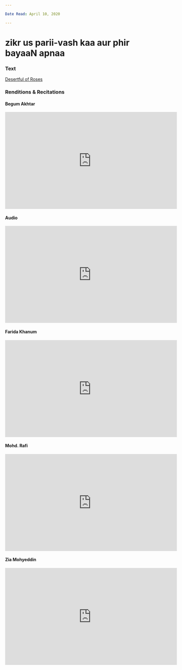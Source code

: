 ```yaml
---

Date Read: April 10, 2020

---
```


# zikr us parii-vash kaa aur phir bayaaN apnaa

### Text
[Desertful of Roses](http://www.columbia.edu/itc/mealac/pritchett/00ghalib/043/index_043.html)

### Renditions & Recitations

#### Begum Akhtar

<iframe width="560" height="315" src="https://www.youtube.com/embed/jFJxU4afjIs&t=191s" title="YouTube video player" frameborder="0" allow="accelerometer; autoplay; clipboard-write; encrypted-media; gyroscope; picture-in-picture" allowfullscreen></iframe>

#### Audio

<iframe width="560" height="315" src="https://www.youtube.com/embed/mblW0p4Nk0c" title="YouTube video player" frameborder="0" allow="accelerometer; autoplay; clipboard-write; encrypted-media; gyroscope; picture-in-picture" allowfullscreen></iframe>

#### Farida Khanum

<iframe width="560" height="315" src="https://www.youtube.com/embed/Krxjk7UtlbQ" title="YouTube video player" frameborder="0" allow="accelerometer; autoplay; clipboard-write; encrypted-media; gyroscope; picture-in-picture" allowfullscreen></iframe>

#### Mohd. Rafi

<iframe width="560" height="315" src="https://www.youtube.com/embed/YNCfYPF3grQ" title="YouTube video player" frameborder="0" allow="accelerometer; autoplay; clipboard-write; encrypted-media; gyroscope; picture-in-picture" allowfullscreen></iframe>

#### Zia Mohyeddin

<iframe width="560" height="315" src="https://www.youtube.com/embed/3O47VFqvjUI" title="YouTube video player" frameborder="0" allow="accelerometer; autoplay; clipboard-write; encrypted-media; gyroscope; picture-in-picture" allowfullscreen></iframe>

